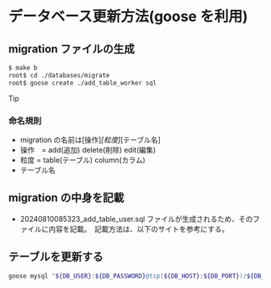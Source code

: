 # データベース更新方法(goose を利用)

## migration ファイルの生成

```bash
$ make b
root$ cd ./databases/migrate
root$ goose create ./add_table_worker sql
```

> [!TIP]
> ### 命名規則
> - migration の名前は[操作]_[粒度]_[テーブル名]  
> - 操作　= add(追加) delete(削除) edit(編集)  
> - 粒度 = table(テーブル) column(カラム)  
> - テーブル名

## migration の中身を記載

- 20240810085323_add_table_user.sql ファイルが生成されるため、そのファイルに内容を記載。　記載方法は、以下のサイトを参考にする。

## テーブルを更新する

```bash
goose mysql "${DB_USER}:${DB_PASSWORD}@tcp(${DB_HOST}:${DB_PORT})/${DB_NAME}" up
```
